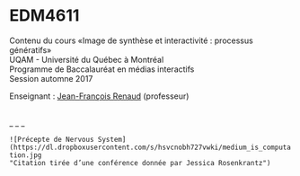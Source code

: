EDM4611
=======

Contenu du cours «Image de synthèse et interactivité : processus génératifs»<br>
UQAM - Université du Québec à Montréal<br>
Programme de Baccalauréat en médias interactifs<br>
Session automne 2017

Enseignant : <a href="mailto:renaud.jean-francois@uqam.ca">Jean-François Renaud</a> (professeur)

<br>
_ _ _

`![Précepte de Nervous System]`
`(https://dl.dropboxusercontent.com/s/hsvcnobh727vwki/medium_is_computation.jpg`<br>
`"Citation tirée d’une conférence donnée par Jessica Rosenkrantz")`

